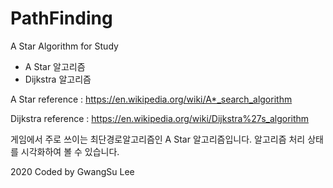 ﻿# PathFinding

A Star Algorithm for Study

 + A Star 알고리즘
 + Dijkstra 알고리즘 
 


A Star reference : https://en.wikipedia.org/wiki/A*_search_algorithm

Dijkstra reference : https://en.wikipedia.org/wiki/Dijkstra%27s_algorithm


게임에서 주로 쓰이는 최단경로알고리즘인 A Star 알고리즘입니다. 
알고리즘 처리 상태를 시각화하여 볼 수 있습니다.

2020 Coded by GwangSu Lee









